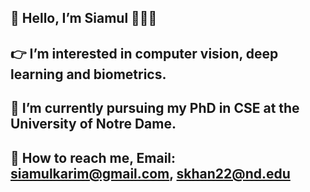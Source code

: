 ## 👋 Hello, I’m Siamul 🧑🏽‍💻

## 👉 I’m interested in computer vision, deep learning and biometrics.

## 📖 I’m currently pursuing my PhD in CSE at the University of Notre Dame.

## 📧 How to reach me, Email: siamulkarim@gmail.com, skhan22@nd.edu

<!---
Siamul/Siamul is a ✨ special ✨ repository because its `README.md` (this file) appears on your GitHub profile.
You can click the Preview link to take a look at your changes.
--->


